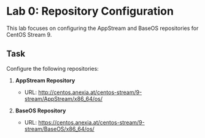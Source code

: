 # Lab 0: Repository Configuration

This lab focuses on configuring the AppStream and BaseOS repositories for CentOS Stream 9.

## Task

Configure the following repositories:

1. **AppStream Repository**
   - URL: http://centos.anexia.at/centos-stream/9-stream/AppStream/x86_64/os/

2. **BaseOS Repository**
   - URL: https://centos.anexia.at/centos-stream/9-stream/BaseOS/x86_64/os/